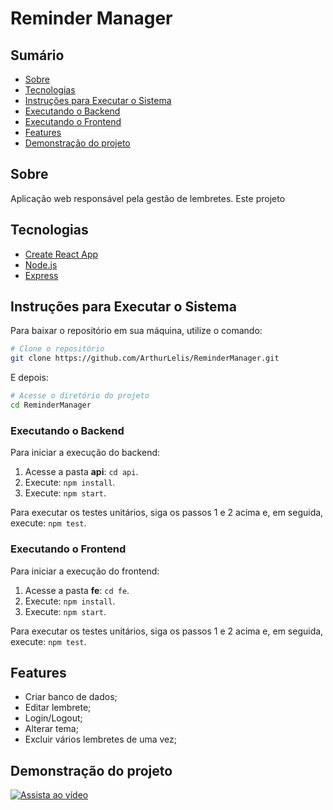 # Reminder Manager

## Sumário

- [Sobre](#sobre)
- [Tecnologias](#tecnologias)
- [Instruções para Executar o Sistema](#instruções-para-executar-o-sistema)
- [Executando o Backend](#executando-o-backend)
- [Executando o Frontend](#executando-o-frontend)
- [Features](#Features)
- [Demonstração do projeto](#demonstração-do-projeto)

## Sobre

Aplicação web responsável pela gestão de lembretes. Este projeto

## Tecnologias

- [Create React App](https://create-react-app.dev/)
- [Node.js](https://nodejs.org/)
- [Express](https://expressjs.com/)

## Instruções para Executar o Sistema

Para baixar o repositório em sua máquina, utilize o comando:

```bash
# Clone o repositório
git clone https://github.com/ArthurLelis/ReminderManager.git
```

E depois:

```bash
# Acesse o diretório do projeto
cd ReminderManager
```

### Executando o Backend

Para iniciar a execução do backend:

1.  Acesse a pasta **api**: `cd api`.
2.  Execute: `npm install`.
3.  Execute: `npm start`.

Para executar os testes unitários, siga os passos 1 e 2 acima e, em seguida, execute: `npm test`.

### Executando o Frontend

Para iniciar a execução do frontend:

1.  Acesse a pasta **fe**: `cd fe`.
2.  Execute: `npm install`.
3.  Execute: `npm start`.

Para executar os testes unitários, siga os passos 1 e 2 acima e, em seguida, execute: `npm test`.

## Features
- Criar banco de dados;
- Editar lembrete;
- Login/Logout;
- Alterar tema;
- Excluir vários lembretes de uma vez;

## Demonstração do projeto

[![Assista ao vídeo](https://img.youtube.com/vi/L1kKDZL6ky4/maxresdefault.jpg)](https://www.youtube.com/embed/L1kKDZL6ky4?si=HWu7i8dHiDIto_wv)
